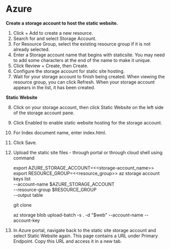 # Azure

**Create a storage account to host the static website.**

1.	Click + Add to create a new resource.
2.	Search for and select Storage Account.
3.	For Resource Group, select the existing resource group if it is not already selected.
4.	Enter a Storage account name that begins with staticsite. You may need to add some characters at the end of the name to make it unique.
5.	Click Review + Create, then Create.
6.	Configure the storage account for static site hosting.
7.	Wait for your storage account to finish being created. When viewing the resource group, you can click Refresh. When your storage account appears in the list, it has been created.

**Static Website**


8.	Click on your storage account, then click Static Website on the left side of the storage account pane.
9.	Click Enabled to enable static website hosting for the storage account.
10.	For Index document name, enter index.html.
11.	Click Save.
12.	Upload the static site files - through portal or through cloud shell using command

    export AZURE_STORAGE_ACCOUNT=<<storage-account_name>>
    export RESOURCE_GROUP=<<resource_group>>
    az storage account keys list \
      --account-name $AZURE_STORAGE_ACCOUNT \
      --resource-group $RESOURCE_GROUP \
      --output table

     git clone 
   	
     az storage blob upload-batch -s . -d "\$web" --account-name <storage-account-name> --account-key <storage-account-key>

     
14.	In Azure portal, navigate back to the static site storage account and select Static Website again. This page contains a URL under Primary Endpoint. Copy this URL and access it in a new tab.
